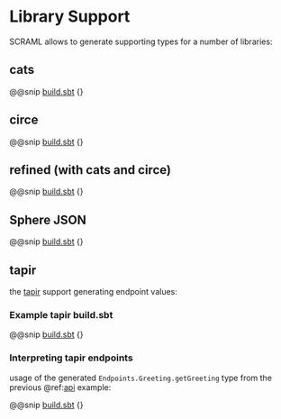 # Library Support

SCRAML allows to generate supporting types for a number of libraries:

## cats

@@snip [build.sbt](../../../src/sbt-test/sbt-scraml/cats/build.sbt) {}

## circe

@@snip [build.sbt](../../../src/sbt-test/sbt-scraml/json/build.sbt) {}

## refined (with cats and circe)

@@snip [build.sbt](../../../src/sbt-test/sbt-scraml/refined/build.sbt) {}

## Sphere JSON

@@snip [build.sbt](../../../src/sbt-test/sbt-scraml/ct-api-sphere/build.sbt) {}

## tapir

the [tapir](https://github.com/softwaremill/tapir) support generating endpoint values:

### Example tapir build.sbt

@@snip [build.sbt](../../../examples/build.sbt) {}

### Interpreting tapir endpoints

usage of the generated `Endpoints.Greeting.getGreeting` type from the previous @ref:[api](api.md) example:

@@snip [build.sbt](../../../examples/src/main/scala/examples/GreetingExample.scala) {}
